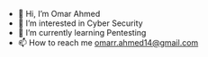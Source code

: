 - 👋 Hi, I’m Omar Ahmed
- 👀 I’m interested in Cyber Security
- 🌱 I’m currently learning Pentesting
- 📫 How to reach me omarr.ahmed14@gmail.com

<!---
OmarAbdulghafar/OmarAbdulghafar is a ✨ special ✨ repository because its `README.md` (this file) appears on your GitHub profile.
You can click the Preview link to take a look at your changes.
--->
